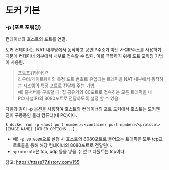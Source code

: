 # 도커 기본

### -p (포트 포워딩)
컨테이너와 호스트의 포트를 연결.

도커 컨테이너는 NAT 내부망에서 동작하고 공인IP주소가 아닌 사설IP주소를 사용하기 때문에 컨테이너 외부에서 내부로 접속할 수 없다.
이를 극복하기 위해 포트 포워딩 기법이 사용됨.
> 포트포워딩이란?<br>
라우터/게이트웨이의 특정 포트 번호로 유입되는 트래픽을 NAT 내부에서 동작하는 시스템의 특정 포트로 전달해 주는 기법.<br>
예) 홈서버를 구축할 때, 집 공유기의 80포트로 접속하는 모든 트래픽을 내 PC(사설IP)의 8080포트로 전달하도록 설정 할 수 있음.

다음과 같이 -p 옵션을 사용하여 호스트와 컨테이너의 포트
도커에서 호스트는 도커엔진이 구동중인 물리 컴퓨터(내 PC)이다.
```
$ docker run -p <host port number>:<container port number>/<protocol> [IMAGE NAME] [OTHER OPTIONS...]
```
- 예) `-p 80:8080`으로 실행 시 호스트의 8080포트로 들어오는 트래픽은 모두 tcp프로토콜을 통해 해당 컨테이너의 8080포트로 전달된다.
- `<protocol>`은 tcp, udp 등을 넣을 수 있고 디폴트는 tcp이다.

참고: https://tttsss77.tistory.com/155

